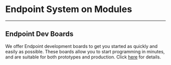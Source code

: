 # Endpoint System on Modules
---



## Endpoint Dev Boards

We offer Endpoint development boards to get you started as quickly and easily as possible. These boards allow you to start programming in minutes, and are suitable for both prototypes and production. Click [here](dev.md) for details.

